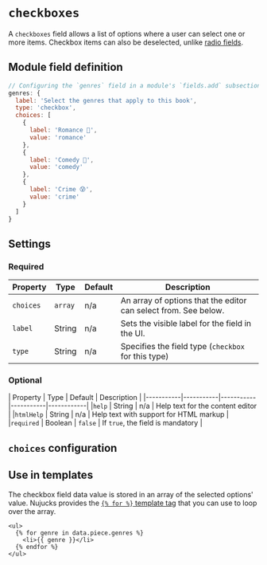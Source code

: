 # `checkboxes`

A `checkboxes` field allows a list of options where a user can select one or more items. Checkbox items can also be deselected, unlike [radio fields](radio.md).

## Module field definition

```javascript
// Configuring the `genres` field in a module's `fields.add` subsection:
genres: {
  label: 'Select the genres that apply to this book',
  type: 'checkbox',
  choices: [
    {
      label: 'Romance 🥰',
      value: 'romance'
    },
    {
      label: 'Comedy 🤣',
      value: 'comedy'
    },
    {
      label: 'Crime 😰',
      value: 'crime'
    }
  ]
}
```

## Settings

### Required

|  Property | Type   | Default | Description |
|-----------|-----------|-----------|-----------|
|`choices` | `array` |  n/a | An array of options that the editor can select from. See below. |
|`label` | String | n/a | Sets the visible label for the field in the UI. |
|`type` | String | n/a | Specifies the field type (`checkbox` for this type) |

### Optional

|  Property | Type   | Default | Description |
|-----------|-----------|-----------|-----------|------------|
|`help` | String | n/a | Help text for the content editor |
|`htmlHelp` | String | n/a | Help text with support for HTML markup |
|`required` | Boolean | `false` | If `true`, the field is mandatory |

<!-- TODO: The following settings are likely to return, but are not yet implemented. -->
<!-- |contextual | Boolean | false | If `true`, it will prevent the field from appearing in the editor modal | -->
<!-- |readOnly | Boolean | false | If `true`, prevents the user from editing the field value | -->

## `choices` configuration

<!-- Importing choices description -->
<Content :page-key="$site.pages.find(p => p.relativePath === 'reference/field-types/choices-setting.md').key"/>

## Use in templates

The checkbox field data value is stored in an array of the selected options' value. Nujucks provides the [`{% for %}` template tag](https://mozilla.github.io/nunjucks/templating.html#for) that you can use to loop over the array.

```django
<ul>
  {% for genre in data.piece.genres %}
    <li>{{ genre }}</li>
  {% endfor %}
</ul>
```